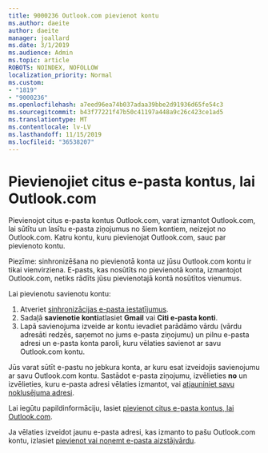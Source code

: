 ```yaml
---
title: 9000236 Outlook.com pievienot kontu
ms.author: daeite
author: daeite
manager: joallard
ms.date: 3/1/2019
ms.audience: Admin
ms.topic: article
ROBOTS: NOINDEX, NOFOLLOW
localization_priority: Normal
ms.custom:
- "1819"
- "9000236"
ms.openlocfilehash: a7eed96ea74b037adaa39bbe2d91936d65fe54c3
ms.sourcegitcommit: b43f77221f47b50c41197a448a9c26c423ce1ad5
ms.translationtype: MT
ms.contentlocale: lv-LV
ms.lasthandoff: 11/15/2019
ms.locfileid: "36538207"
---
```

# <a name="add-your-other-email-accounts-to-outlookcom"></a>Pievienojiet citus e-pasta kontus, lai Outlook.com

Pievienojot citus e-pasta kontus Outlook.com, varat izmantot Outlook.com, lai sūtītu un lasītu e-pasta ziņojumus no šiem kontiem, neizejot no Outlook.com. Katru kontu, kuru pievienojat Outlook.com, sauc par pievienoto kontu.

Piezīme: sinhronizēšana no pievienotā konta uz jūsu Outlook.com kontu ir tikai vienvirziena. E-pasts, kas nosūtīts no pievienotā konta, izmantojot Outlook.com, netiks rādīts jūsu pievienotajā kontā nosūtītos vienumus.

Lai pievienotu savienotu kontu:

1. Atveriet [sinhronizācijas e-pasta iestatījumus](https://go.microsoft.com/fwlink/?linkid=875264).
2. Sadaļā **savienotie konti**atlasiet **Gmail** vai **Citi e-pasta konti**.
3. Lapā savienojuma izveide ar kontu ievadiet parādāmo vārdu (vārdu adresāti redzēs, saņemot no jums e-pasta ziņojumu) un pilnu e-pasta adresi un e-pasta konta paroli, kuru vēlaties savienot ar savu Outlook.com kontu.

Jūs varat sūtīt e-pastu no jebkura konta, ar kuru esat izveidojis savienojumu ar savu Outlook.com kontu. Sastādot e-pasta ziņojumu, izvēlieties **no** un izvēlieties, kuru e-pasta adresi vēlaties izmantot, vai [atjauniniet savu noklusējuma adresi](https://go.microsoft.com/fwlink/?linkid=875264).

Lai iegūtu papildinformāciju, lasiet [pievienot citus e-pasta kontus, lai Outlook.com](https://support.office.com/article/c5224df4-5885-4e79-91ba-523aa743f0ba?wt.mc_id=Office_Outlook_com_Alchemy).

Ja vēlaties izveidot jaunu e-pasta adresi, kas izmanto to pašu Outlook.com kontu, izlasiet [pievienot vai noņemt e-pasta aizstājvārdu](https://support.office.com/article/459b1989-356d-40fa-a689-8f285b13f1f2?wt.mc_id=Office_Outlook_com_Alchemy).